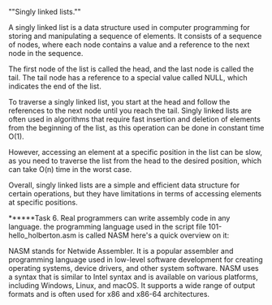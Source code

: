 ""Singly linked lists.""

A singly linked list is a data structure used in computer programming
for storing and manipulating a sequence of elements.
It consists of a sequence of nodes, where each node
contains a value and a reference to the next node in the sequence.

The first node of the list is called the head, and the last node is called the tail.
The tail node has a reference to a special value called NULL,
which indicates the end of the list.

To traverse a singly linked list, you start at the head and follow
the references to the next node until you reach the tail.
Singly linked lists are often used in algorithms that require fast
insertion and deletion of elements from the beginning of the list,
as this operation can be done in constant time O(1).

However, accessing an element at a specific position in the list can be slow, 
as you need to traverse the list from the head to the desired position,
which can take O(n) time in the worst case.

Overall, singly linked lists are a simple and efficient data structure for certain operations,
but they have limitations in terms of accessing elements at specific positions.

******Task 6.  Real programmers can write assembly code in any language.
the programming language used in the script file 101-hello_holberton.asm is called NASM here's a quick overview on it:

NASM stands for Netwide Assembler. It is a popular assembler and programming language used in
low-level software development for creating operating systems, device drivers, and other system software.
NASM uses a syntax that is similar to Intel syntax and is available on various platforms, including Windows,
Linux, and macOS. It supports a wide range of output formats and is often used for x86 and x86-64 architectures.
